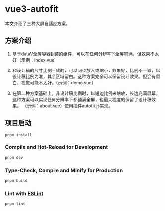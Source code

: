 <!--
 * @Author: huwanfei
 * @Date: 2023-04-03 13:59:40
 * @LastEditTime: 2024-01-17 09:48:33
 * @LastEditors: huwanfei
 * @Description:  
 * @FilePath: /vue3-autofit/README.md
-->
# vue3-autofit

本文介绍了三种大屏自适应方案。

## 方案介绍
1. 基于dataV全屏容器封装的组件，可以在任何分辨率下全屏铺满，但效果不太好（示例：index.vue）

2. 和设计稿的尺寸比例一致的，可以同步放大或缩小，效果好，比例不一致，以设计稿比例为准，其余区域留白。这种方案完全可以保留设计效果。但会有留白，视觉可能不太好。（示例：demo.vue）

3. 在第二种方案基础上，非设计稿比例时，以短边比例来缩放，长边充满屏幕，这种方案可以实现任何分辨率下都铺满全屏，也最大程度的保留了设计稿效果。
（示例：about.vue）使用插件autofit.js实现。


## 项目启动

```sh
pnpm install
```

### Compile and Hot-Reload for Development

```sh
pnpm dev
```

### Type-Check, Compile and Minify for Production

```sh
pnpm build
```

### Lint with [ESLint](https://eslint.org/)

```sh
pnpm lint
```
